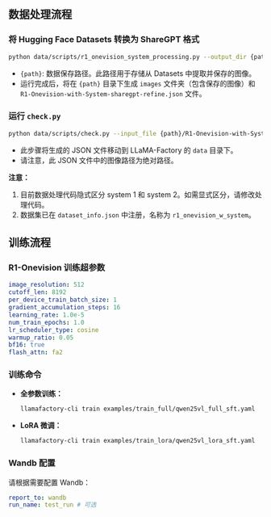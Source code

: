 ## 数据处理流程

### 将 Hugging Face Datasets 转换为 ShareGPT 格式

```bash
python data/scripts/r1_onevision_system_processing.py --output_dir {path}
```

* `{path}`: 数据保存路径。此路径用于存储从 Datasets 中提取并保存的图像。
* 运行完成后，将在 `{path}` 目录下生成 `images` 文件夹（包含保存的图像）和 `R1-Onevision-with-System-sharegpt-refine.json` 文件。

### 运行 `check.py`

```bash
python data/scripts/check.py --input_file {path}/R1-Onevision-with-System-sharegpt-refine.json --output_file data/R1-Onevision-with-System-sharegpt-refine.json
```

* 此步骤将生成的 JSON 文件移动到 LLaMA-Factory 的 `data` 目录下。
* 请注意，此 JSON 文件中的图像路径为绝对路径。

**注意：**

1.  目前数据处理代码隐式区分 system 1 和 system 2。如需显式区分，请修改处理代码。
2.  数据集已在 `dataset_info.json` 中注册，名称为 `r1_onevision_w_system`。

## 训练流程

### R1-Onevision 训练超参数

```yaml
image_resolution: 512
cutoff_len: 8192
per_device_train_batch_size: 1
gradient_accumulation_steps: 16
learning_rate: 1.0e-5
num_train_epochs: 1.0
lr_scheduler_type: cosine
warmup_ratio: 0.05
bf16: true
flash_attn: fa2
```

### 训练命令

* **全参数训练：**

    ```bash
    llamafactory-cli train examples/train_full/qwen25vl_full_sft.yaml
    ```

* **LoRA 微调：**

    ```bash
    llamafactory-cli train examples/train_lora/qwen25vl_lora_sft.yaml
    ```

### Wandb 配置

请根据需要配置 Wandb：

```yaml
report_to: wandb
run_name: test_run # 可选
```
